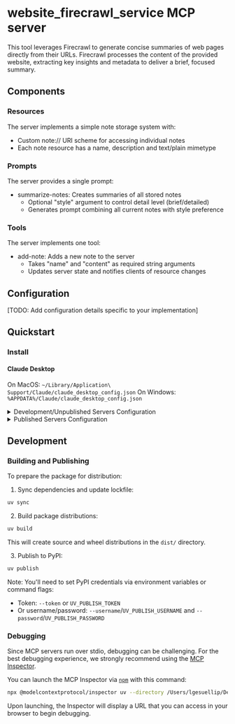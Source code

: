 # website_firecrawl_service MCP server

This tool leverages Firecrawl to generate concise summaries of web pages directly from their URLs. Firecrawl processes the content of the provided website, extracting key insights and metadata to deliver a brief, focused summary.

## Components

### Resources

The server implements a simple note storage system with:
- Custom note:// URI scheme for accessing individual notes
- Each note resource has a name, description and text/plain mimetype

### Prompts

The server provides a single prompt:
- summarize-notes: Creates summaries of all stored notes
  - Optional "style" argument to control detail level (brief/detailed)
  - Generates prompt combining all current notes with style preference

### Tools

The server implements one tool:
- add-note: Adds a new note to the server
  - Takes "name" and "content" as required string arguments
  - Updates server state and notifies clients of resource changes

## Configuration

[TODO: Add configuration details specific to your implementation]

## Quickstart

### Install

#### Claude Desktop

On MacOS: `~/Library/Application\ Support/Claude/claude_desktop_config.json`
On Windows: `%APPDATA%/Claude/claude_desktop_config.json`

<details>
  <summary>Development/Unpublished Servers Configuration</summary>
  ```
  "mcpServers": {
    "website_firecrawl_service": {
      "command": "uv",
      "args": [
        "--directory",
        "/Users/lgesuellip/Desktop/mcp_firecrawl/website_service",
        "run",
        "website_firecrawl_service"
      ]
    }
  }
  ```
</details>

<details>
  <summary>Published Servers Configuration</summary>
  ```
  "mcpServers": {
    "website_firecrawl_service": {
      "command": "uvx",
      "args": [
        "website_firecrawl_service"
      ]
    }
  }
  ```
</details>

## Development

### Building and Publishing

To prepare the package for distribution:

1. Sync dependencies and update lockfile:
```bash
uv sync
```

2. Build package distributions:
```bash
uv build
```

This will create source and wheel distributions in the `dist/` directory.

3. Publish to PyPI:
```bash
uv publish
```

Note: You'll need to set PyPI credentials via environment variables or command flags:
- Token: `--token` or `UV_PUBLISH_TOKEN`
- Or username/password: `--username`/`UV_PUBLISH_USERNAME` and `--password`/`UV_PUBLISH_PASSWORD`

### Debugging

Since MCP servers run over stdio, debugging can be challenging. For the best debugging
experience, we strongly recommend using the [MCP Inspector](https://github.com/modelcontextprotocol/inspector).


You can launch the MCP Inspector via [`npm`](https://docs.npmjs.com/downloading-and-installing-node-js-and-npm) with this command:

```bash
npx @modelcontextprotocol/inspector uv --directory /Users/lgesuellip/Desktop/mcp_firecrawl/website_service run website-firecrawl-service
```


Upon launching, the Inspector will display a URL that you can access in your browser to begin debugging.